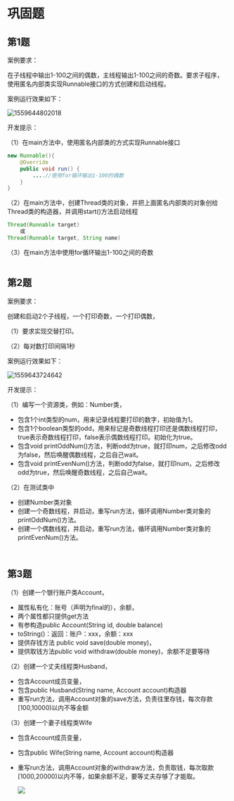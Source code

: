 # 巩固题

## 第1题

案例要求：

在子线程中输出1-100之间的偶数，主线程输出1-100之间的奇数。要求子程序，使用匿名内部类实现Runnable接口的方式创建和启动线程。

案例运行效果如下：

![1559644802018](https://iamgs.oss-cn-shanghai.aliyuncs.com/Images/1559644802018.png)

开发提示：

（1）在main方法中，使用匿名内部类的方式实现Runnable接口

```java
new Runnable(){
    @Override
    public void run() {
        ....//使用for循环输出1-100的偶数
    }
}
```

（2）在main方法中，创建Thread类的对象，并把上面匿名内部类的对象创给Thread类的构造器，并调用start()方法启动线程

```java
Thread(Runnable target)   
    或
Thread(Runnable target, String name)
```

（3）在main方法中使用for循环输出1-100之间的奇数



```java

```

## 第2题

案例要求：

创建和启动2个子线程，一个打印奇数，一个打印偶数，

（1）要求实现交替打印。

（2）每对数打印间隔1秒

案例运行效果如下：

![1559643724642](https://iamgs.oss-cn-shanghai.aliyuncs.com/Images/1559643724642.png)

开发提示：

（1）编写一个资源类，例如：Number类，

- 包含1个int类型的num，用来记录线程要打印的数字，初始值为1。
- 包含1个boolean类型的odd，用来标记是奇数线程打印还是偶数线程打印，true表示奇数线程打印，false表示偶数线程打印。初始化为true。
- 包含void printOddNum()方法，判断odd为true，就打印num，之后修改odd为false，然后唤醒偶数线程，之后自己wait。
- 包含void printEvenNum()方法，判断odd为false，就打印num，之后修改odd为true，然后唤醒奇数线程，之后自己wait。

（2）在测试类中

- 创建Number类对象
- 创建一个奇数线程，并启动，重写run方法，循环调用Number类对象的printOddNum()方法。
- 创建一个偶数线程，并启动，重写run方法，循环调用Number类对象的printEvenNum()方法。

```java

```

```java

```



## 第3题

（1）创建一个银行账户类Account，

- 属性私有化：账号（声明为final的），余额，
- 两个属性都只提供get方法
- 有参构造public Account(String id, double balance)
- toString()：返回：账户：xxx，余额：xxx
- 提供存钱方法 public void save(double money)，
- 提供取钱方法public void withdraw(double money)，余额不足要等待

（2）创建一个丈夫线程类Husband，

- 包含Account成员变量，
- 包含public Husband(String name, Account account)构造器
- 重写run方法，调用Account对象的save方法，负责往里存钱，每次存款[100,10000)以内不等金额

（3）创建一个妻子线程类Wife

- 包含Account成员变量，

- 包含public Wife(String name, Account account)构造器

- 重写run方法，调用Account对象的withdraw方法，负责取钱，每次取款[1000,20000)以内不等，如果余额不足，要等丈夫存够了才能取。

  ![](https://iamgs.oss-cn-shanghai.aliyuncs.com/Images/image-20220122183145423.png)

```java

```

```java

```

```java

```

```java

```

